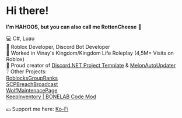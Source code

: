 # Hi there!

**I'm HAHOOS, but you can also call me RottenCheese** 🧀 

💻 C#, Luau <br />
🤖 Roblox Developer, Discord Bot Developer <br />
🏰 Worked in Vinay's Kingdom/Kingdom Life Roleplay (4,5M+ Visits on Roblox) <br />
🔨 Proud creator of [Discord.NET Project Template](https://github.com/HAHOOS/DiscordNET-Project-Template) & [MelonAutoUpdater](https://github.com/HAHOOS/MelonAutoUpdater) <br />
❔ Other Projects: <br />
[RoblocksGroupRanks](https://github.com/HAHOOS/RoblocksGroupRanks) <br />
[SCPBreachBroadcast](https://github.com/HAHOOS/SCPBreachBroadcast) <br />
[WolfMaintenacePage](https://github.com/HAHOOS/WolfMaintenancePage) <br />
[KeepInventory | BONELAB Code Mod](https://github.com/HAHOOS/KeepInventory) <br />
<br />
💵 Support me here: [Ko-Fi](https://ko-fi.com/hahoos) <br />

